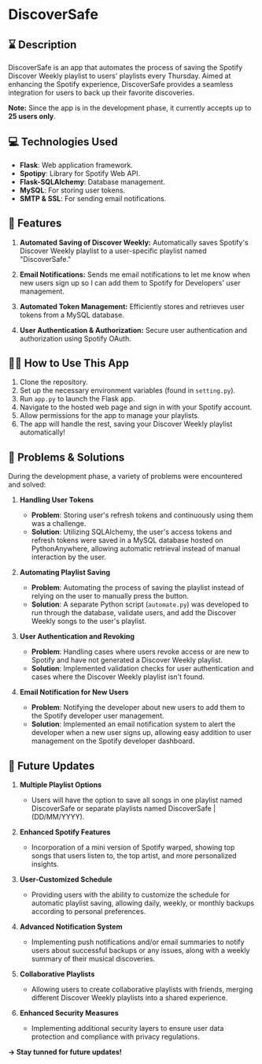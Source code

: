 # DiscoverSafe

## ⌛ Description
DiscoverSafe is an app that automates the process of saving the Spotify Discover Weekly playlist to users' playlists every Thursday. Aimed at enhancing the Spotify experience, DiscoverSafe provides a seamless integration for users to back up their favorite discoveries.

**Note:** Since the app is in the development phase, it currently accepts up to **25 users only**.

## 💻 Technologies Used
- **Flask**: Web application framework.
- **Spotipy**: Library for Spotify Web API.
- **Flask-SQLAlchemy**: Database management.
- **MySQL**: For storing user tokens.
- **SMTP & SSL**: For sending email notifications.

## 📝 Features
1. **Automated Saving of Discover Weekly:** Automatically saves Spotify's Discover Weekly playlist to a user-specific playlist named "DiscoverSafe."
   
2. **Email Notifications:** Sends me email notifications to let me know when new users sign up so I can add them to Spotify for Developers' user management.
   
3. **Automated Token Management:** Efficiently stores and retrieves user tokens from a MySQL database.
   
4. **User Authentication & Authorization:** Secure user authentication and authorization using Spotify OAuth.


## 💁‍♂️ How to Use This App
1. Clone the repository.
2. Set up the necessary environment variables (found in `setting.py`).
3. Run `app.py` to launch the Flask app.
4. Navigate to the hosted web page and sign in with your Spotify account.
5. Allow permissions for the app to manage your playlists.
6. The app will handle the rest, saving your Discover Weekly playlist automatically!


## 🧩 Problems & Solutions
During the development phase, a variety of problems were encountered and solved:

1. **Handling User Tokens**
    - **Problem**: Storing user's refresh tokens and continuously using them was a challenge.
    - **Solution**: Utilizing SQLAlchemy, the user's access tokens and refresh tokens were saved in a MySQL database hosted on PythonAnywhere, allowing automatic retrieval instead of manual interaction by the user.

2. **Automating Playlist Saving**
    - **Problem**: Automating the process of saving the playlist instead of relying on the user to manually press the button.
    - **Solution**: A separate Python script (`automate.py`) was developed to run through the database, validate users, and add the Discover Weekly songs to the user's playlist.

3. **User Authentication and Revoking**
    - **Problem**: Handling cases where users revoke access or are new to Spotify and have not generated a Discover Weekly playlist.
    - **Solution**: Implemented validation checks for user authentication and cases where the Discover Weekly playlist isn't found.

4. **Email Notification for New Users**
    - **Problem**: Notifying the developer about new users to add them to the Spotify developer user management.
    - **Solution**: Implemented an email notification system to alert the developer when a new user signs up, allowing easy addition to user management on the Spotify developer dashboard.


## 🎯 Future Updates
1. **Multiple Playlist Options**
   - Users will have the option to save all songs in one playlist named DiscoverSafe or separate playlists named DiscoverSafe | (DD/MM/YYYY).
     
2. **Enhanced Spotify Features**
   - Incorporation of a mini version of Spotify warped, showing top songs that users listen to, the top artist, and more personalized insights.
     
3. **User-Customized Schedule**
   - Providing users with the ability to customize the schedule for automatic playlist saving, allowing daily, weekly, or monthly backups according to personal preferences.
     
4. **Advanced Notification System**
   - Implementing push notifications and/or email summaries to notify users about successful backups or any issues, along with a weekly summary of their musical discoveries.
     
5. **Collaborative Playlists**
    - Allowing users to create collaborative playlists with friends, merging different Discover Weekly playlists into a shared experience.
      
6. **Enhanced Security Measures**
    - Implementing additional security layers to ensure user data protection and compliance with privacy regulations.


**-> Stay tunned for future updates!**

